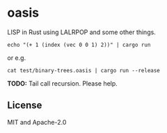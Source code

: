 # oasis

LISP in Rust using LALRPOP and some other things.

```
echo "(+ 1 (index (vec 0 0 1) 2))" | cargo run
```

or e.g.

```
cat test/binary-trees.oasis | cargo run --release
```

**TODO:** Tail call recursion. Please help.

## License

MIT and Apache-2.0
